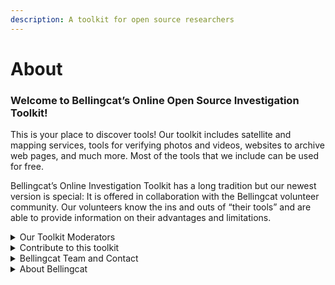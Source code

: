 ```yaml
---
description: A toolkit for open source researchers
---
```


# About

### Welcome to Bellingcat’s Online Open Source Investigation Toolkit!

This is your place to discover tools! Our toolkit includes satellite and mapping services, tools for verifying photos and videos, websites to archive web pages, and much more. Most of the tools that we include can be used for free.

Bellingcat’s Online Investigation Toolkit has a long tradition but our newest version is special: It is offered in collaboration with the Bellingcat volunteer community. Our volunteers know the ins and outs of “their tools” and are able to provide information on their advantages and limitations.



<details>

<summary>Our Toolkit Moderators</summary>

Our volunteer toolkit moderators have a very special role: They support Bellingcat staff to maintain and further develop our toolkit. They include:

*



*



Many other community members contribute to writing toolkit descriptions. If they choose to be publicly mentioned, you can find their names on individual tool pages under "page maintainer".



</details>

<details>

<summary>Contribute to this toolkit</summary>

You can contribute to Bellingcat's toolkit by submitting toolkit descriptions via this form. Not all submissions will be accepted, please review our guidelines and tips on how to write and submit a good toolkit description. Only descriptions that fulfil all requirements will be considered.

Bellingcat opens this form several times per year. If you want to be notified via e-mail as soon as it is opens the next time, please add your e-mail address here.



</details>

<details>

<summary>Bellingcat Team and Contact</summary>

This collaborative toolkit has been designed by Bellingcat staff member Johanna Wild during her 2024 Nieman-Berkman Klein fellowship in Journalism Innovation at Harvard university.&#x20;

Viktorija Ignatavičiūtė and Galen Reich contributed to defining the involvement of volunteers in this project. Viktorija Ignatavičiūtė also supports our toolkit volunteer community on a daily basis.&#x20;

If you have any feedback or questions, please get in touch with Johanna Wild via [toolkit@bellingcat.com](mailto:toolkit@bellingcat.com). Please do not suggest tools that you would like to see added to the toolkit via this e-mail address.&#x20;

</details>

<details>

<summary>About Bellingcat</summary>

Bellingcat is an independent investigative collective of researchers, investigators and citizen journalists brought together by a passion for open source research.

You can follow [Bellingcat](https://www.bellingcat.com)'s work here:

[Bellingcat website](https://www.bellingcat.com/), [Bellingcat newsletter](https://bellingcat.us14.list-manage.com/subscribe/post?u=c435f53a5568f7951404c8a38\&id=4be345b082), [BlueSky](https://bsky.app/profile/bellingcat.com), [Discord](https://discord.com/invite/bellingcat), [Facebook](https://www.facebook.com/bellingcat),[Github](https://github.com/bellingcat), [Instagram](https://www.instagram.com/bellingcatofficial/), [Mastodon](https://mstdn.social/@Bellingcat), [Patreon](https://www.patreon.com/bellingcat), [Reddit](https://www.reddit.com/r/bellingcat/), [Soundcloud](https://soundcloud.com/bellingcat), [Twitch](https://www.twitch.tv/bellingcat\_live), [X](categories/social-media/youtube/youtube.md),[Youtube](https://www.youtube.com/@bellingcatofficial/videos).

[Bellingcat](https://www.bellingcat.com/) is a non-profit and the ability to carry out our work is dependent on the kind support of individual donors. If you would like to support our work, you can so [here](https://www.bellingcat.com/donate/).

We also provide [workshops](https://www.bellingcat.com/workshops/) on open source investigative methods and tools. For those of you interested in becoming a Bellingcat volunteer, have a look at our [volunteer community page](https://sites.google.com/bellingcat.com/bellingcat-volunteer-community/home).

</details>



